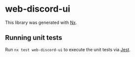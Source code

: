 # web-discord-ui

This library was generated with [Nx](https://nx.dev).

## Running unit tests

Run `nx test web-discord-ui` to execute the unit tests via [Jest](https://jestjs.io).
